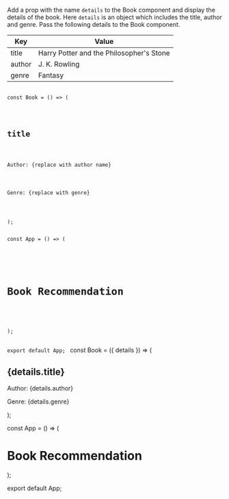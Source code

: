 Add a prop with the name `details` to the Book component and display the details of the book. Here `details` is an object which includes the title, author and genre. Pass the following details to the Book component.

|         **Key**          |             **Value**                     |
|--------------------------|-------------------------------------------|
|          title           | Harry Potter and the Philosopher's Stone  |
|          author          | J. K. Rowling                             |
|          genre           | Fantasy                                   |


<codeblock language="reactjs" type="exercise" testMode="fixedInput">
<code>
const Book = () => (
  <div>
    <h2>title</h2>
    <p>Author: {replace with author name}</p>
    <p>Genre: {replace with genre}</p>
  </div>
);

const App = () => (
  <div>
    <h1>Book Recommendation</h1>
    <Book />
  </div>
);

export default App;
</code>
<solution>
const Book = ({ details }) => (
  <div>
    <h2>{details.title}</h2>
    <p>Author: {details.author}</p>
    <p>Genre: {details.genre}</p>
  </div>
);

const App = () => (
  <div>
    <h1>Book Recommendation</h1>
    <Book
      details={{
        title: "Harry Potter and the Philosopher's Stone",
        author: "J. K. Rowling",
        genre: "Fantasy",
      }}
    />
  </div>
);

export default App;
</solution>
</codeblock>
